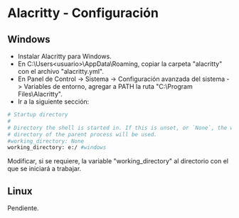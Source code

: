 # Alacritty - Configuración

## Windows

* Instalar Alacritty para Windows.
* En C:\Users\<usuario>\AppData\Roaming, copiar la carpeta "alacritty" con el archivo "alacritty.yml".
* En Panel de Control -> Sistema -> Configuración avanzada del sistema -> Variables de entorno, agregar a PATH la ruta "C:\Program Files\Alacritty\".
* Ir a la siguiente sección:

```bash
# Startup directory
#
# Directory the shell is started in. If this is unset, or `None`, the working
# directory of the parent process will be used.
#working_directory: None
working_directory: e:/ #windows
```

Modificar, si se requiere, la variable "working_directory" al directorio con el que se iniciará a trabajar.

## Linux

Pendiente.
